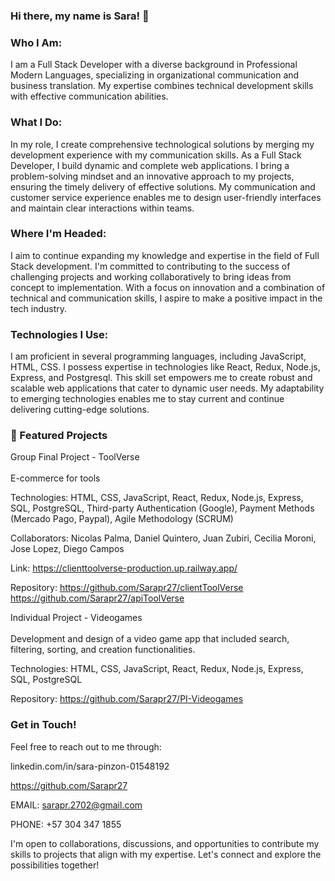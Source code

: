### Hi there, my name is Sara! 👋

### Who I Am:
I am a Full Stack Developer with a diverse background in Professional Modern Languages, specializing in organizational communication and business translation. My expertise combines technical development skills with effective communication abilities.

### What I Do:
In my role, I create comprehensive technological solutions by merging my development experience with my communication skills. As a Full Stack Developer, I build dynamic and complete web applications. I bring a problem-solving mindset and an innovative approach to my projects, ensuring the timely delivery of effective solutions. My communication and customer service experience enables me to design user-friendly interfaces and maintain clear interactions within teams.

### Where I'm Headed:
I aim to continue expanding my knowledge and expertise in the field of Full Stack development. I'm committed to contributing to the success of challenging projects and working collaboratively to bring ideas from concept to implementation. With a focus on innovation and a combination of technical and communication skills, I aspire to make a positive impact in the tech industry.

### Technologies I Use:
I am proficient in several programming languages, including JavaScript, HTML, CSS. I possess expertise in technologies like React, Redux, Node.js, Express, and Postgresql. This skill set empowers me to create robust and scalable web applications that cater to dynamic user needs. My adaptability to emerging technologies enables me to stay current and continue delivering cutting-edge solutions.

### 🚀 Featured Projects
Group Final Project - ToolVerse
<br></br>
E-commerce for tools

Technologies: HTML, CSS, JavaScript, React, Redux, Node.js, Express, SQL, PostgreSQL, Third-party Authentication (Google), Payment Methods (Mercado Pago, Paypal), Agile Methodology (SCRUM)

Collaborators: Nicolas Palma, Daniel Quintero, Juan Zubiri, Cecilia Moroni, Jose Lopez, Diego Campos

Link: https://clienttoolverse-production.up.railway.app/

Repository: https://github.com/Sarapr27/clientToolVerse https://github.com/Sarapr27/apiToolVerse

Individual Project - Videogames
<br></br>
Development and design of a video game app that included search, filtering, sorting, and creation functionalities.

Technologies: HTML, CSS, JavaScript, React, Redux, Node.js, Express, SQL, PostgreSQL

Repository: https://github.com/Sarapr27/PI-Videogames

### Get in Touch!
Feel free to reach out to me through:

linkedin.com/in/sara-pinzon-01548192

https://github.com/Sarapr27

EMAIL: sarapr.2702@gmail.com

PHONE: +57 304 347 1855

I'm open to collaborations, discussions, and opportunities to contribute my skills to projects that align with my expertise. Let's connect and explore the possibilities together!
